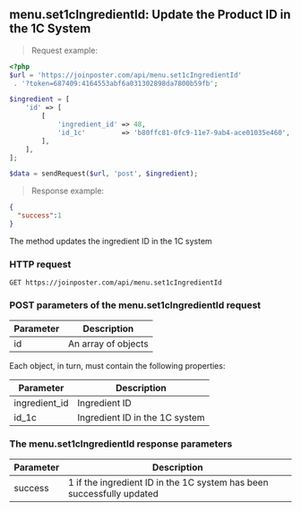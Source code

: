## menu.set1cIngredientId: Update the Product ID in the 1C System

> Request example:

```php
<?php
$url = 'https://joinposter.com/api/menu.set1cIngredientId'
 . '?token=687409:4164553abf6a031302898da7800b59fb';

$ingredient = [
    'id' => [
        [
            'ingredient_id' => 48,
            'id_1c'         => 'b80ffc81-0fc9-11e7-9ab4-ace01035e460',
        ],
    ],
];

$data = sendRequest($url, 'post', $ingredient);
```

> Response example:

```json
{  
  "success":1
}
```

The method updates the ingredient ID in the 1C system

### HTTP request

`GET https://joinposter.com/api/menu.set1cIngredientId`

### POST parameters of the menu.set1cIngredientId request

Parameter | Description
--------- | -----------
id | An array of objects

Each object, in turn, must contain the following properties:

Parameter | Description
--------- | -----------
ingredient_id | Ingredient ID
id_1c | Ingredient ID in the 1C system

### The menu.set1cIngredientId response parameters

Parameter | Description
--------- | -----------
success | 1 if the ingredient ID in the 1C system has been successfully updated

